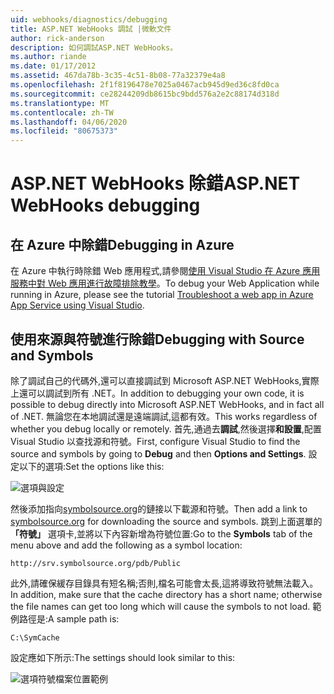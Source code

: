 ```yaml
---
uid: webhooks/diagnostics/debugging
title: ASP.NET WebHooks 調試 |微軟文件
author: rick-anderson
description: 如何調試ASP.NET WebHooks。
ms.author: riande
ms.date: 01/17/2012
ms.assetid: 467da78b-3c35-4c51-8b08-77a32379e4a8
ms.openlocfilehash: 2f1f8196478e7025a0467acb945d9ed36c8fd0ca
ms.sourcegitcommit: ce28244209db8615bc9bdd576a2e2c88174d318d
ms.translationtype: MT
ms.contentlocale: zh-TW
ms.lasthandoff: 04/06/2020
ms.locfileid: "80675373"
---
```

# <a name="aspnet-webhooks-debugging"></a><span data-ttu-id="65e51-103">ASP.NET WebHooks 除錯</span><span class="sxs-lookup"><span data-stu-id="65e51-103">ASP.NET WebHooks debugging</span></span>

## <a name="debugging-in-azure"></a><span data-ttu-id="65e51-104">在 Azure 中除錯</span><span class="sxs-lookup"><span data-stu-id="65e51-104">Debugging in Azure</span></span>

<span data-ttu-id="65e51-105">在 Azure 中執行時除錯 Web 應用程式,請參閱[使用 Visual Studio 在 Azure 應用服務中對 Web 應用進行故障排除教學](https://azure.microsoft.com/documentation/articles/web-sites-dotnet-troubleshoot-visual-studio/#webserverlogs)。</span><span class="sxs-lookup"><span data-stu-id="65e51-105">To debug your Web Application while running in Azure, please see the tutorial [Troubleshoot a web app in Azure App Service using Visual Studio](https://azure.microsoft.com/documentation/articles/web-sites-dotnet-troubleshoot-visual-studio/#webserverlogs).</span></span>

## <a name="debugging-with-source-and-symbols"></a><span data-ttu-id="65e51-106">使用來源與符號進行除錯</span><span class="sxs-lookup"><span data-stu-id="65e51-106">Debugging with Source and Symbols</span></span>

<span data-ttu-id="65e51-107">除了調試自己的代碼外,還可以直接調試到 Microsoft ASP.NET WebHooks,實際上還可以調試到所有 .NET。</span><span class="sxs-lookup"><span data-stu-id="65e51-107">In addition to debugging your own code, it is possible to debug directly into Microsoft ASP.NET WebHooks, and in fact all of .NET.</span></span> <span data-ttu-id="65e51-108">無論您在本地調試還是遠端調試,這都有效。</span><span class="sxs-lookup"><span data-stu-id="65e51-108">This works regardless of whether you debug locally or remotely.</span></span> <span data-ttu-id="65e51-109">首先,通過去**調試**,然後選擇**和設置**,配置 Visual Studio 以查找源和符號。</span><span class="sxs-lookup"><span data-stu-id="65e51-109">First, configure Visual Studio to find the source and symbols by going to **Debug** and then **Options and Settings**.</span></span> <span data-ttu-id="65e51-110">設定以下的選項:</span><span class="sxs-lookup"><span data-stu-id="65e51-110">Set the options like this:</span></span>

![選項與設定](_static/SourceSymbols.png)

<span data-ttu-id="65e51-112">然後添加指向[symbolsource.org](http://symbolsource.org)的鏈接以下載源和符號。</span><span class="sxs-lookup"><span data-stu-id="65e51-112">Then add a link to [symbolsource.org](http://symbolsource.org) for downloading the source and symbols.</span></span> <span data-ttu-id="65e51-113">跳到上面選單的 **「符號」** 選項卡,並將以下內容新增為符號位置:</span><span class="sxs-lookup"><span data-stu-id="65e51-113">Go to the **Symbols** tab of the menu above and add the following as a symbol location:</span></span>

```
http://srv.symbolsource.org/pdb/Public
```

<span data-ttu-id="65e51-114">此外,請確保緩存目錄具有短名稱;否則,檔名可能會太長,這將導致符號無法載入。</span><span class="sxs-lookup"><span data-stu-id="65e51-114">In addition, make sure that the cache directory has a short name; otherwise the file names can get too long which will cause the symbols to not load.</span></span> <span data-ttu-id="65e51-115">範例路徑是:</span><span class="sxs-lookup"><span data-stu-id="65e51-115">A sample path is:</span></span>

```
C:\SymCache
```

<span data-ttu-id="65e51-116">設定應如下所示:</span><span class="sxs-lookup"><span data-stu-id="65e51-116">The settings should look similar to this:</span></span>

![選項符號檔案位置範例](_static/SymSource.png)

